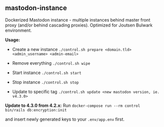 
## mastodon-instance
Dockerized Mastodon instance - multiple instances behind master front proxy
(and/or behind cascading proxies). Optimized for Joutsen Bulwark environment.

**Usage:**

- Create a new instance
`./control.sh prepare <domain.tld> <admin_username> <admin-email>`

- Remove everything
`./control.sh wipe`

- Start instance
`./control.sh start`

- Stop instance
`./control.sh stop`

- Update to specific tag
`./control.sh update <new mastodon version, ie. v4.3.0>`

**Update to 4.3.0 from 4.2.x:**
Run
`docker-compose run --rm control bin/rails db:encryption:init`

and insert newly generated keys to your `.env/app.env` first.